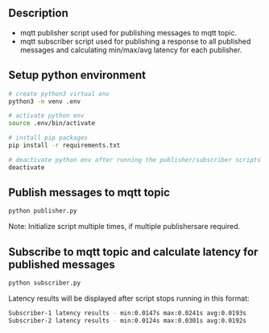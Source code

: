 
## Description

* mqtt publisher script used for publishing messages to mqtt topic.
* mqtt subscriber script used for publishing a response to all published messages and calculating min/max/avg latency for each publisher.

## Setup python environment

```bash
# create python3 virtual env
python3 -m venv .env

# activate python env
source .env/bin/activate

# install pip packages
pip install -r requirements.txt

# deactivate python env after running the publisher/subscriber scripts
deactivate
```

## Publish messages to mqtt topic
```bash
python publisher.py
```
Note: Initialize script multiple times, if multiple publishersare required.

## Subscribe to mqtt topic and calculate latency for published messages
```bash
python subscriber.py
```

Latency results will be displayed after script stops running in this format:
```bash
Subscriber-1 latency results - min:0.0147s max:0.0241s avg:0.0193s
Subscriber-2 latency results - min:0.0124s max:0.0301s avg:0.0192s
```
